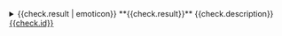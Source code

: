 <details>
    <summary>{{check.result | emoticon}} **{{check.result}}** {{check.description}} <a href="https://fontbakery.readthedocs.io/en/stable/fontbakery/checks/{{check.module}}.html#{{check.id | replace("_", "-") | replace("/", "-") | replace(".", "-")}}">{{check.id}}</a></summary>
    <div>

{% if not succinct and check.rationale %}
{% for line in check.rationale.split("\n") %}> {{line | unwrap | replace("\n", "") }}
{% endfor %}
{% endif %}

{% for result in check.logs |sort(attribute="status") %}
{% if not result is omitted %}
* {{result.status | emoticon }} **{{result.status}}** {{result.message.message}} {%if result.message.code%}[code: {{result.message.code}}]{%endif%}
{% endif %}
{% endfor %}

</div>
</details>